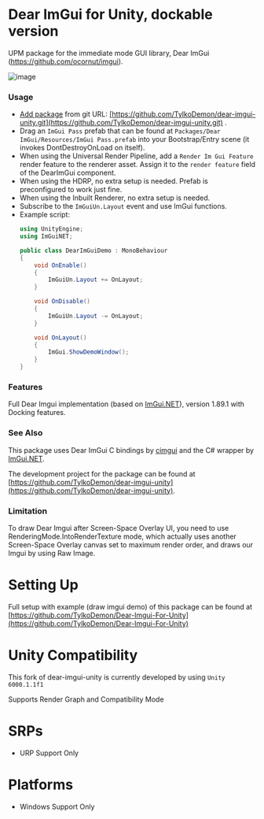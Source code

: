 # Dear ImGui for Unity, dockable version

UPM package for the immediate mode GUI library, Dear ImGui (https://github.com/ocornut/imgui).

![image](https://github.com/TylkoDemon/dear-imgui-unity/assets/6078922/537000db-57f2-4886-bf64-3fccbff37666)

### Usage

- [Add package](https://docs.unity3d.com/Manual/upm-ui-giturl.html) from git URL: [https://github.com/TylkoDemon/dear-imgui-unity.git](https://github.com/TylkoDemon/dear-imgui-unity.git) .
- Drag an `ImGui Pass` prefab that can be found at `Packages/Dear ImGui/Resources/ImGui Pass.prefab` into your Bootstrap/Entry scene (it invokes DontDestroyOnLoad on itself).
- When using the Universal Render Pipeline, add a `Render Im Gui Feature` render feature to the renderer asset. Assign it to the `render feature` field of the DearImGui component.
- When using the HDRP, no extra setup is needed. Prefab is preconfigured to work just fine.
- When using the Inbuilt Renderer, no extra setup is needed.
- Subscribe to the `ImGuiUn.Layout` event and use ImGui functions.
- Example script:
  ```cs
  using UnityEngine;
  using ImGuiNET;

  public class DearImGuiDemo : MonoBehaviour
  {
      void OnEnable()
      {
          ImGuiUn.Layout += OnLayout;
      }

      void OnDisable()
      {
          ImGuiUn.Layout -= OnLayout;
      }

      void OnLayout()
      {
          ImGui.ShowDemoWindow();
      }
  }
  ```

### Features

Full Dear Imgui implementation (based on [ImGui.NET](https://github.com/ImGuiNET/ImGui.NET)), version 1.89.1 with Docking features.

### See Also

This package uses Dear ImGui C bindings by [cimgui](https://github.com/cimgui/cimgui) and the C# wrapper by [ImGui.NET](https://github.com/mellinoe/ImGui.NET).

The development project for the package can be found at [https://github.com/TylkoDemon/dear-imgui-unity](https://github.com/TylkoDemon/dear-imgui-unity).

### Limitation

To draw Dear Imgui after Screen-Space Overlay UI, you need to use RenderingMode.IntoRenderTexture mode, which actually uses another Screen-Space Overlay canvas set to maximum render order, and draws our Imgui by using Raw Image.

# Setting Up

Full setup with example (draw imgui demo) of this package can be found at [https://github.com/TylkoDemon/Dear-Imgui-For-Unity](https://github.com/TylkoDemon/Dear-Imgui-For-Unity)

# Unity Compatibility

This fork of dear-imgui-unity is currently developed by using `Unity 6000.1.1f1`

Supports Render Graph and Compatibility Mode

# SRPs

- URP Support Only

# Platforms

- Windows Support Only
